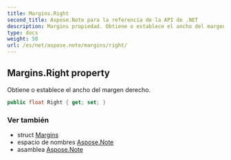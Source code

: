 ```yaml
---
title: Margins.Right
second_title: Aspose.Note para la referencia de la API de .NET
description: Margins propiedad. Obtiene o establece el ancho del margen derecho.
type: docs
weight: 50
url: /es/net/aspose.note/margins/right/
---
```

## Margins.Right property

Obtiene o establece el ancho del margen derecho.

```csharp
public float Right { get; set; }
```

### Ver también

* struct [Margins](../)
* espacio de nombres [Aspose.Note](../../margins/)
* asamblea [Aspose.Note](../../../)


